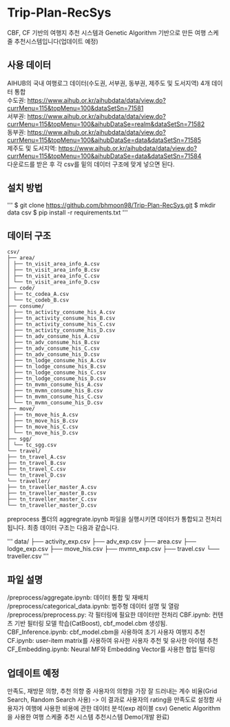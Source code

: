 # Trip-Plan-RecSys
CBF, CF 기반의 여행지 추천 시스템과
Genetic Algorithm 기반으로 만든 여행 스케줄 추천시스템입니다(업데이트 예정)

## 사용 데이터
AIHUB의 국내 여행로그 데이터(수도권, 서부권, 동부권, 제주도 및 도서지역) 4개 데이터 통합  
수도권: https://www.aihub.or.kr/aihubdata/data/view.do?currMenu=115&topMenu=100&dataSetSn=71581  
서부권: https://www.aihub.or.kr/aihubdata/data/view.do?currMenu=115&topMenu=100&aihubDataSe=realm&dataSetSn=71582  
동부권: https://www.aihub.or.kr/aihubdata/data/view.do?currMenu=115&topMenu=100&aihubDataSe=data&dataSetSn=71585  
제주도 및 도서지역: https://www.aihub.or.kr/aihubdata/data/view.do?currMenu=115&topMenu=100&aihubDataSe=data&dataSetSn=71584  
다운로드를 받은 후 각 csv를 밑의 데이터 구조에 맞게 넣으면 된다.

## 설치 방법
'''
$ git clone https://github.com/bhmoon98/Trip-Plan-RecSys.git
$ mkdir data csv
$ pip install -r requirements.txt
'''

## 데이터 구조
```
csv/
├── area/
│ ├── tn_visit_area_info_A.csv
│ ├── tn_visit_area_info_B.csv
│ ├── tn_visit_area_info_C.csv
│ └── tn_visit_area_info_D.csv
├── code/
│ ├── tc_codea_A.csv
│ └── tc_codeb_B.csv
├── consume/
│ ├── tn_activity_consume_his_A.csv
│ ├── tn_activity_consume_his_B.csv
│ ├── tn_activity_consume_his_C.csv
│ ├── tn_activity_consume_his_D.csv
│ ├── tn_adv_consume_his_A.csv
│ ├── tn_adv_consume_his_B.csv
│ ├── tn_adv_consume_his_C.csv
│ ├── tn_adv_consume_his_D.csv
│ ├── tn_lodge_consume_his_A.csv
│ ├── tn_lodge_consume_his_B.csv
│ ├── tn_lodge_consume_his_C.csv
│ ├── tn_lodge_consume_his_D.csv
│ ├── tn_mvmn_consume_his_A.csv
│ ├── tn_mvmn_consume_his_B.csv
│ ├── tn_mvmn_consume_his_C.csv
│ └── tn_mvmn_consume_his_D.csv
├── move/
│ ├── tn_move_his_A.csv
│ ├── tn_move_his_B.csv
│ ├── tn_move_his_C.csv
│ └── tn_move_his_D.csv
├── sgg/
│ └── tc_sgg.csv
└── travel/
├── tn_travel_A.csv
├── tn_travel_B.csv
├── tn_travel_C.csv
└── tn_travel_D.csv
└── traveller/
├── tn_traveller_master_A.csv
├── tn_traveller_master_B.csv
├── tn_traveller_master_C.csv
└── tn_traveller_master_D.csv
```

preprocess 폴더의 aggregrate.ipynb 파일을 실행시키면 데이터가 통합되고 전처리됩니다.
최종 데이터 구조는 다음과 같습니다.

'''
data/
├── activity_exp.csv
├── adv_exp.csv
├── area.csv
├── lodge_exp.csv
├── move_his.csv
├── mvmn_exp.csv
├── travel.csv
└── traveller.csv
'''

## 파일 설명
/preprocess/aggregate.ipynb: 데이터 통합 및 재배치
/preprocess/categorical_data.ipynb: 범주형 데이터 설명 및 열람
/preprocess/preprocess.py: 각 필터링에 필요한 데이터만 전처리
CBF.ipynb: 컨텐츠 기반 필터링 모델 학습(CatBoost), cbf_model.cbm 생성됨.
CBF_Inference.ipynb: cbf_model.cbm을 사용하여 초기 사용자 여행지 추천
CF.ipynb: user-item matrix를 사용하여 유사한 사용자 추천 및 유사한 아이템 추천
CF_Embedding.ipynb: Neural MF와 Embedding Vector를 사용한 협업 필터링

## 업데이트 예정
만족도, 재방문 의향, 추천 의향 중 사용자의 의향을 가장 잘 드러내는 계수 비율(Grid Search, Random Search 사용)
-> 이 결과로 사용자의 rating을 만족도로 설정함
사용자가 여행에 사용한 비용에 관한 데이터 분석(exp 레이블 csv)
Genetic Algorithm을 사용한 여행 스케줄 추천 시스템
추천시스템 Demo(개발 완료)





